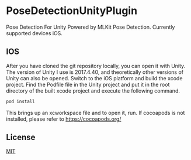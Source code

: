 # PoseDetectionUnityPlugin

Pose Detection For Unity Powered by MLKit Pose Detection.  Currently supported devices iOS.

## IOS 
After you have cloned the git repository locally, you can open it with Unity. The version of Unity I use is 2017.4.40, and theoretically other versions of Unity can also be opened. Switch to the iOS platform and build the xcode project. Find the Podfile file in the Unity project and put it in the root directory of the built xcode project and execute the following command.

```bash
pod install
```

This brings up an xcworkspace file and to open it, run.
If cocoapods is not installed, please refer to https://cocoapods.org/


## License
[MIT](https://choosealicense.com/licenses/mit/)
